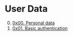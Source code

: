 # User Data

00. [0x00. Personal data](./0x00-personal_data/ 'Personal Data')
01. [0x01. Basic authentication](./0x01-Basic_authentication/ 'Basic Authentication')
